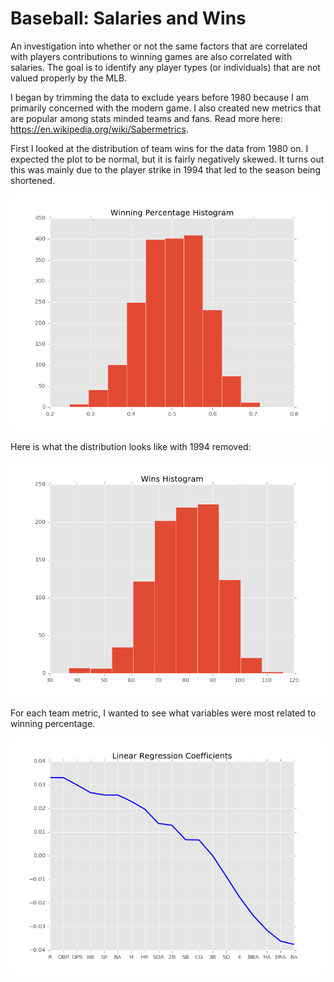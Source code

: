 # Baseball: Salaries and Wins
An investigation into whether or not the same factors that are correlated with players contributions to winning games are also correlated with salaries.  The goal is to identify any player types (or individuals) that are not valued properly by the MLB.

I began by trimming the data to exclude years before 1980 because I am primarily concerned with the modern game.  I also created new metrics that are popular among stats minded teams and fans.  Read more here: https://en.wikipedia.org/wiki/Sabermetrics.

First I looked at the distribution of team wins for the data from 1980 on.  I expected the plot to be normal, but it is fairly negatively skewed.  It turns out this was mainly due to the player strike in 1994 that led to the season being shortened.

![Wins Histogram](/images/winshisto.png)

Here is what the distribution looks like with 1994 removed:

![Wins Histogram2](/images/winshisto2.png)

For each team metric, I wanted to see what variables were most related to winning percentage.

![Linear Regression Coefficients](/images/coefficients.png)

